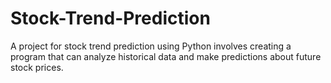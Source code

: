 # Stock-Trend-Prediction
A project for stock trend prediction using Python involves creating a program that can analyze historical data and make predictions about future stock prices.
